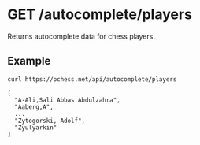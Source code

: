 # GET /autocomplete/players

Returns autocomplete data for chess players.

## Example

```text
curl https://pchess.net/api/autocomplete/players
```

```text
[
  "A-Ali,Sali Abbas Abdulzahra",
  "Aaberg,A",
  ...
  "Zytogorski, Adolf",
  "Zyulyarkin"
]
```
